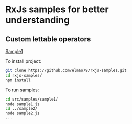 
# RxJs samples for better understanding

## Custom lettable operators
[Sample1](https://github.com/elmao79/rxjs-samples/tree/master/src/samples/sample1)

To install project:
```sh
git clone https://github.com/elmao79/rxjs-samples.git
cd rxjs-samples/
npm install
```
To run samples:
```sh
cd src/samples/sample1/
node sample1.js
cd ../sample2/
node sample2.js
...
```
